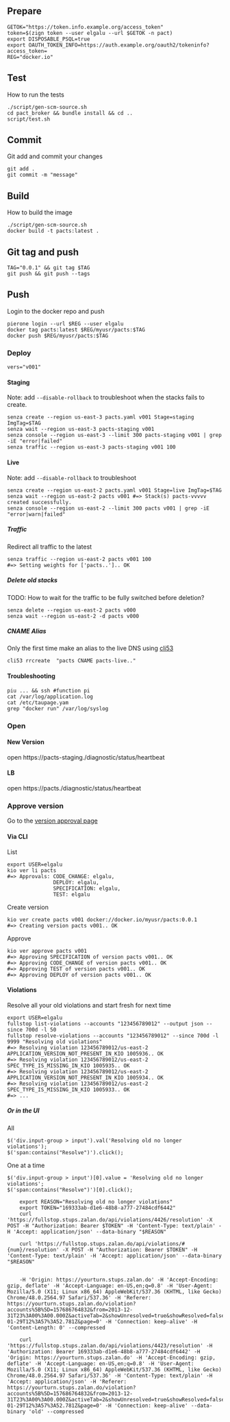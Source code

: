 ## Prepare
    GETOK="https://token.info.example.org/access_token"
    token=$(zign token --user elgalu --url $GETOK -n pact)
    export DISPOSABLE_PSQL=true
    export OAUTH_TOKEN_INFO=https://auth.example.org/oauth2/tokeninfo?access_token=
    REG="docker.io"

## Test
How to run the tests

    ./script/gen-scm-source.sh
    cd pact_broker && bundle install && cd ..
    script/test.sh

## Commit
Git add and commit your changes

    git add .
    git commit -m "message"

## Build
How to build the image

    ./script/gen-scm-source.sh
    docker build -t pacts:latest .

## Git tag and push

    TAG="0.0.1" && git tag $TAG
    git push && git push --tags

## Push
Login to the docker repo and push

    pierone login --url $REG --user elgalu
    docker tag pacts:latest $REG/myusr/pacts:$TAG
    docker push $REG/myusr/pacts:$TAG

### Deploy
    vers="v001"

#### Staging
Note: add `--disable-rollback` to troubleshoot when the stacks fails to create.

    senza create --region us-east-3 pacts.yaml v001 Stage=staging ImgTag=$TAG
    senza wait --region us-east-3 pacts-staging v001
    senza console --region us-east-3 --limit 300 pacts-staging v001 | grep -iE "error|failed"
    senza traffic --region us-east-3 pacts-staging v001 100

#### Live
Note: add `--disable-rollback` to troubleshoot

    senza create --region us-east-2 pacts.yaml v001 Stage=live ImgTag=$TAG
    senza wait --region us-east-2 pacts v001 #=> Stack(s) pacts-vvvvv created successfully.
    senza console --region us-east-2 --limit 300 pacts v001 | grep -iE "error|warn|failed"

##### Traffic
Redirect all traffic to the latest

    senza traffic --region us-east-2 pacts v001 100
    #=> Setting weights for ['pacts..'].. OK

##### Delete old stacks
TODO: How to wait for the traffic to be fully switched before deletion?

    senza delete --region us-east-2 pacts v000
    senza wait --region us-east-2 -d pacts v000

##### CNAME Alias
Only the first time make an alias to the live DNS using [cli53](https://github.com/barnybug/cli53)

    cli53 rrcreate  "pacts CNAME pacts-live.."

#### Troubleshooting

    piu ... && ssh #function pi
    cat /var/log/application.log
    cat /etc/taupage.yam
    grep "docker run" /var/log/syslog

### Open

#### New Version
open https://pacts-staging./diagnostic/status/heartbeat

#### LB
open https://pacts./diagnostic/status/heartbeat

### Approve version
Go to the [version approval page](https://yourturn.stups.example.org/application/detail/pacts/version/approve/v001)

#### Via CLI
List

    export USER=elgalu
    kio ver li pacts
    #=> Approvals: CODE_CHANGE: elgalu,
                   DEPLOY: elgalu,
                   SPECIFICATION: elgalu,
                   TEST: elgalu

Create version

    kio ver create pacts v001 docker://docker.io/myusr/pacts:0.0.1
    #=> Creating version pacts v001.. OK

Approve

    kio ver approve pacts v001
    #=> Approving SPECIFICATION of version pacts v001.. OK
    #=> Approving CODE_CHANGE of version pacts v001.. OK
    #=> Approving TEST of version pacts v001.. OK
    #=> Approving DEPLOY of version pacts v001.. OK

#### Violations
Resolve all your old violations and start fresh for next time

    export USER=elgalu
    fullstop list-violations --accounts "123456789012" --output json --since 700d -l 50
    fullstop resolve-violations --accounts "123456789012" --since 700d -l 9999 "Resolving old violations"
    #=> Resolving violation 123456789012/us-east-2 APPLICATION_VERSION_NOT_PRESENT_IN_KIO 1005936.. OK
    #=> Resolving violation 123456789012/us-east-2 SPEC_TYPE_IS_MISSING_IN_KIO 1005935.. OK
    #=> Resolving violation 123456789012/us-east-2 APPLICATION_VERSION_NOT_PRESENT_IN_KIO 1005934.. OK
    #=> Resolving violation 123456789012/us-east-2 SPEC_TYPE_IS_MISSING_IN_KIO 1005933.. OK
    #=> ...

##### Or in the UI
All

    $('div.input-group > input').val('Resolving old no longer violations');
    $('span:contains("Resolve")').click();

One at a time

    $('div.input-group > input')[0].value = 'Resolving old no longer violations';
    $('span:contains("Resolve")')[0].click();

		export REASON="Resolving old no longer violations"
		export TOKEN="169333ab-d1e6-48b8-a777-27484cdf6442"
		curl 'https://fullstop.stups.zalan.do/api/violations/4426/resolution' -X POST -H "Authorization: Bearer $TOKEN" -H 'Content-Type: text/plain' -H 'Accept: application/json' --data-binary "$REASON"

		curl 'https://fullstop.stups.zalan.do/api/violations/#{num}/resolution' -X POST -H "Authorization: Bearer $TOKEN" -H 'Content-Type: text/plain' -H 'Accept: application/json' --data-binary "$REASON"


		-H 'Origin: https://yourturn.stups.zalan.do' -H 'Accept-Encoding: gzip, deflate' -H 'Accept-Language: en-US,en;q=0.8' -H 'User-Agent: Mozilla/5.0 (X11; Linux x86_64) AppleWebKit/537.36 (KHTML, like Gecko) Chrome/48.0.2564.97 Safari/537.36' -H 'Referer: https://yourturn.stups.zalan.do/violation?accounts%5B%5D=157686764832&from=2013-12-31T23%3A00%3A00.000Z&activeTab=2&showUnresolved=true&showResolved=false&sortAsc=true&to=2016-01-29T12%3A57%3A52.781Z&page=0' -H 'Connection: keep-alive' -H 'Content-Length: 0' --compressed

		curl 'https://fullstop.stups.zalan.do/api/violations/4423/resolution' -H 'Authorization: Bearer 169333ab-d1e6-48b8-a777-27484cdf6442' -H 'Origin: https://yourturn.stups.zalan.do' -H 'Accept-Encoding: gzip, deflate' -H 'Accept-Language: en-US,en;q=0.8' -H 'User-Agent: Mozilla/5.0 (X11; Linux x86_64) AppleWebKit/537.36 (KHTML, like Gecko) Chrome/48.0.2564.97 Safari/537.36' -H 'Content-Type: text/plain' -H 'Accept: application/json' -H 'Referer: https://yourturn.stups.zalan.do/violation?accounts%5B%5D=157686764832&from=2013-12-31T23%3A00%3A00.000Z&activeTab=2&showUnresolved=true&showResolved=false&sortAsc=true&to=2016-01-29T12%3A57%3A52.781Z&page=0' -H 'Connection: keep-alive' --data-binary 'old' --compressed
